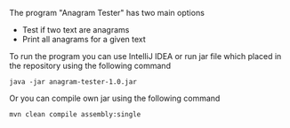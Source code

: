 The program "Anagram Tester" has two main options

* Test if two text are anagrams
* Print all anagrams for a given text

To run the program you can use IntelliJ IDEA or run jar file which placed in the repository using the following command

``java -jar anagram-tester-1.0.jar``

Or you can compile own jar using the following command

``mvn clean compile assembly:single``